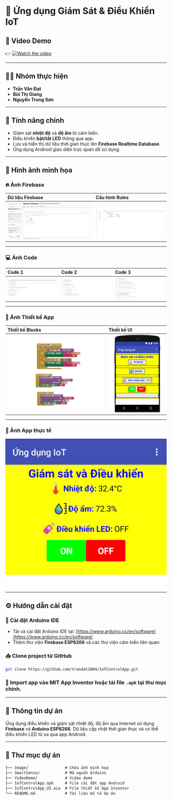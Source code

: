 
# 📱 Ứng dụng Giám Sát & Điều Khiển IoT

## 🎥 Video Demo

👉 [![Watch the video](https://img.youtube.com/vi/ZxU1VCMxxf4/maxresdefault.jpg)](https://youtube.com/shorts/ZxU1VCMxxf4)


---

## 👨‍💻 Nhóm thực hiện

- **Trần Văn Đạt**
- **Bùi Thị Giang**
- **Nguyễn Trung Sơn**

---

## 📌 Tính năng chính

- Giám sát **nhiệt độ** và **độ ẩm** từ cảm biến.
- Điều khiển **bật/tắt LED** thông qua app.
- Lưu và hiển thị dữ liệu thời gian thực lên **Firebase Realtime Database**.
- Ứng dụng Android giao diện trực quan dễ sử dụng.

---

## 📸 Hình ảnh minh họa

### 🔥 Ảnh Firebase
| Dữ liệu Firebase | Cấu hình Rules |
|:----------------|:---------------|
| ![Firebase Data](./Image/Firebase_Data.png) | ![Firebase Rules](./Image/firebase_rules.png) |

---

### 💻 Ảnh Code
| Code 1 | Code 2 | Code 3 |
|:-------|:-------|:-------|
| ![Code 1](./Image/code1.png) | ![Code 2](./Image/code2.png) | ![Code 3](./Image/code3.png) |

---

### 📱 Ảnh Thiết kế App
| Thiết kế Blocks | Thiết kế UI |
|:----------------|:------------|
| ![Blocks](./Image/Blocks.png) | ![Designer](./Image/Designer.png) |

---

### 📱 Ảnh App thực tế
![App](./Image/app.jpg)

---

## ⚙️ Hướng dẫn cài đặt

### 🔧 Cài đặt Arduino IDE
- Tải và cài đặt Arduino IDE tại: [https://www.arduino.cc/en/software](https://www.arduino.cc/en/software)
- Thêm thư viện **Firebase ESP8266** và các thư viện cảm biến liên quan.

### 📥 Clone project từ GitHub

```bash
git clone https://github.com/trandat2004/IoTControlApp.git
```

### 📱 Import app vào MIT App Inventor hoặc tải file `.apk` tại thư mục chính.

---

## 📑 Thông tin dự án

Ứng dụng điều khiển và giám sát nhiệt độ, độ ẩm qua Internet sử dụng **Firebase** và **Arduino ESP8266**. Dữ liệu cập nhật thời gian thực và có thể điều khiển LED từ xa qua app Android.

---

## 📌 Thư mục dự án

```
├── Image/                # Chứa ảnh minh họa
├── SmartSenso/           # Mã nguồn Arduino
├── VideoDemo/            # Video demo
├── IoTControlApp.apk     # File cài đặt app Android
├── IoTControlApp_UI.aia  # File thiết kế App Inventor
└── README.md             # Tài liệu mô tả dự án
```
